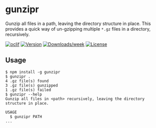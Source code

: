 gunzipr
=======

Gunzip all files in a path, leaving the directory structure in place. This provides a quick way of un-gzipping multiple `*.gz` files in a directory, recursively.

[![oclif](https://img.shields.io/badge/cli-oclif-brightgreen.svg)](https://oclif.io)
[![Version](https://img.shields.io/npm/v/gunzipr.svg)](https://npmjs.org/package/gunzipr)
[![Downloads/week](https://img.shields.io/npm/dw/gunzipr.svg)](https://npmjs.org/package/gunzipr)
[![License](https://img.shields.io/npm/l/gunzipr.svg)](https://github.com/mklaber/gunzipr/blob/master/package.json)

## Usage

```sh-session
$ npm install -g gunzipr
$ gunzipr .
4 .gz file(s) found
3 .gz file(s) gunzipped
1 .gz file(s) failed
$ gunzipr --help
Gunzip all files in <path> recursively, leaving the directory structure in place.

USAGE
  $ gunzipr PATH
...
```
